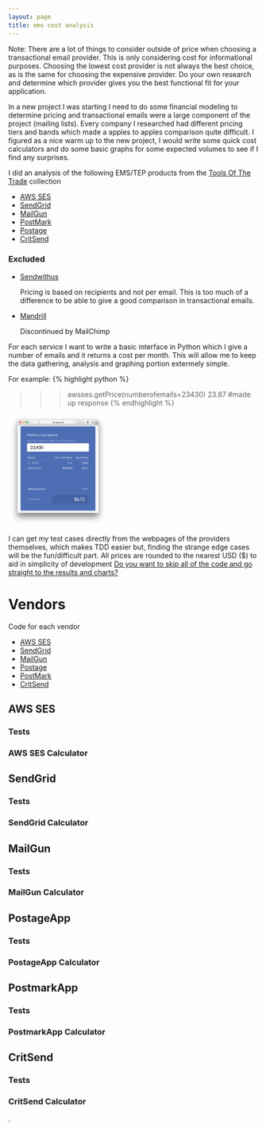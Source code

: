 ```yaml
---
layout: page
title: ems cost analysis
---
```


<p class="message">
  Note: There are a lot of things to consider outside of price when choosing a transactional email provider. This is only considering cost for informational purposes. Choosing the lowest cost provider is not always the best choice, as is the same for choosing the expensive provider. Do your own research and determine which provider gives you the best functional fit for your application.
</p>
In a new project I was starting I need to do some financial modeling to determine pricing and transactional emails were a large component of the project (mailing lists). Every company I researched had different pricing tiers and bands which made a apples to apples comparison quite difficult. I figured as a nice warm up to the new project, I would write some quick cost calculators and do some basic graphs for some expected volumes to see if I find any surprises.

I did an analysis of the following EMS/TEP products from the [Tools Of The Trade](https://github.com/cjbarber/ToolsOfTheTrade#transactional-email) collection

* [AWS SES](https://aws.amazon.com/ses/)
* [SendGrid](http://sendgrid.com/)
* [MailGun](http://www.mailgun.com/)
* [PostMark](https://postmarkapp.com/)
* [Postage](http://postageapp.com/)
* [CritSend](http://www.critsend.com/)

### Excluded

* [Sendwithus](https://www.sendwithus.com/)

	Pricing is based on recipients and not per email. This is too much of a difference to be able to give a good comparison in transactional emails.

* [Mandrill](http://mandrill.com/)

	Discontinued by MailChimp



For each service I want to write a basic interface in Python which I give a number of emails and it returns a cost per month. This will allow me to keep the data gathering, analysis and graphing portion extermely simple.

For example:
{% highlight python %}
>>> awsses.getPrice(numberofemails=23430)
23.87 #made up response
{% endhighlight %}


<img class="parafloat" src="/public/images/ems/cost-calculator.png" width="200" padding="20">

I can get my test cases directly from the webpages of the providers themselves, which makes TDD easier but, finding the strange edge cases will be the fun/difficult part. All prices are rounded to the nearest USD ($) to aid in simplicity of development [Do you want to skip all of the code and go straight to the results and charts?](#results)

# Vendors

Code for each vendor

* [AWS SES](#aws)
* [SendGrid](#sendgrid)
* [MailGun](#mailgun)
* [Postage](#postage)
* [PostMark](#postmark)
* [CritSend](#critsend)


<a name="aws"></a>

## AWS SES

### Tests
<script src="https://gist-it.appspot.com/github/adamgilman/ems-costing/blob/master/tests/tests_awsses.py"></script>

### AWS SES Calculator
<script src="https://gist-it.appspot.com/github/adamgilman/ems-costing/blob/master/vendors/awsses.py"></script>

<a name="sendgrid"></a>

## SendGrid

### Tests
<script src="https://gist-it.appspot.com/github/adamgilman/ems-costing/blob/master/tests/tests_sendgrid.py"></script>

### SendGrid Calculator
<script src="https://gist-it.appspot.com/github/adamgilman/ems-costing/blob/master/vendors/sendgrid.py"></script>

<a name="mailgun"></a>

## MailGun

### Tests
<script src="https://gist-it.appspot.com/github/adamgilman/ems-costing/blob/master/tests/tests_mailgun.py"></script>

### MailGun Calculator
<script src="https://gist-it.appspot.com/github/adamgilman/ems-costing/blob/master/vendors/mailgun.py"></script>

<a name="postage"></a>

## PostageApp

### Tests
<script src="https://gist-it.appspot.com/github/adamgilman/ems-costing/blob/master/tests/tests_postageapp.py"></script>

### PostageApp Calculator
<script src="https://gist-it.appspot.com/github/adamgilman/ems-costing/blob/master/vendors/postageapp.py"></script>

<a name="postmark"></a>

## PostmarkApp

### Tests
<script src="https://gist-it.appspot.com/github/adamgilman/ems-costing/blob/master/tests/tests_postmarkapp.py"></script>

### PostmarkApp Calculator
<script src="https://gist-it.appspot.com/github/adamgilman/ems-costing/blob/master/vendors/postmarkapp.py"></script>

<a name="critsend"></a>

## CritSend

### Tests
<script src="https://gist-it.appspot.com/github/adamgilman/ems-costing/blob/master/tests/tests_critsend.py"></script>

### CritSend Calculator
<script src="https://gist-it.appspot.com/github/adamgilman/ems-costing/blob/master/vendors/critsend.py"></script>

.
